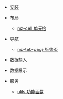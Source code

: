 - [安装](cn/install)
- 布局
    - [mz-cell 单元格](cn/packages/mz-cell/)

- 导航
    - [mz-tab-page 标签页](cn/packages/mz-tab-page/)

- 数据输入
    

- 数据展示

- 服务
   - [utils 功能函数](cn/packages/utils/)

